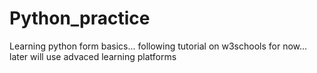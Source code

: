 # Python_practice
Learning python form basics... following tutorial on w3schools for now... later will use advaced learning platforms
